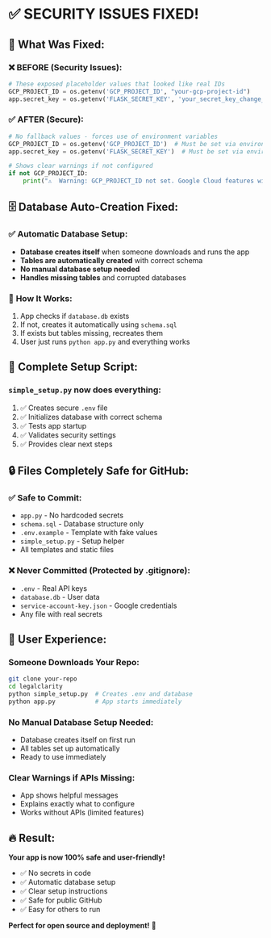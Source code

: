 # ✅ SECURITY ISSUES FIXED!

## 🔧 What Was Fixed:

### ❌ **BEFORE (Security Issues):**
```python
# These exposed placeholder values that looked like real IDs
GCP_PROJECT_ID = os.getenv('GCP_PROJECT_ID', "your-gcp-project-id")
app.secret_key = os.getenv('FLASK_SECRET_KEY', 'your_secret_key_change_in_production')
```

### ✅ **AFTER (Secure):**
```python
# No fallback values - forces use of environment variables
GCP_PROJECT_ID = os.getenv('GCP_PROJECT_ID')  # Must be set via environment variable
app.secret_key = os.getenv('FLASK_SECRET_KEY')  # Must be set via environment variable

# Shows clear warnings if not configured
if not GCP_PROJECT_ID:
    print("⚠️  Warning: GCP_PROJECT_ID not set. Google Cloud features will not work.")
```

## 🗄️ Database Auto-Creation Fixed:

### ✅ **Automatic Database Setup:**
- **Database creates itself** when someone downloads and runs the app
- **Tables are automatically created** with correct schema
- **No manual database setup needed**
- **Handles missing tables** and corrupted databases

### 🔄 **How It Works:**
1. App checks if `database.db` exists
2. If not, creates it automatically using `schema.sql`
3. If exists but tables missing, recreates them
4. User just runs `python app.py` and everything works

## 🚀 Complete Setup Script:

### **`simple_setup.py`** now does everything:
1. ✅ Creates secure `.env` file
2. ✅ Initializes database with correct schema
3. ✅ Tests app startup
4. ✅ Validates security settings
5. ✅ Provides clear next steps

## 🔒 Files Completely Safe for GitHub:

### ✅ **Safe to Commit:**
- `app.py` - No hardcoded secrets
- `schema.sql` - Database structure only
- `.env.example` - Template with fake values
- `simple_setup.py` - Setup helper
- All templates and static files

### ❌ **Never Committed (Protected by .gitignore):**
- `.env` - Real API keys
- `database.db` - User data
- `service-account-key.json` - Google credentials
- Any file with real secrets

## 🎯 **User Experience:**

### **Someone Downloads Your Repo:**
```bash
git clone your-repo
cd legalclarity
python simple_setup.py  # Creates .env and database
python app.py           # App starts immediately
```

### **No Manual Database Setup Needed:**
- Database creates itself on first run
- All tables set up automatically
- Ready to use immediately

### **Clear Warnings if APIs Missing:**
- App shows helpful messages
- Explains exactly what to configure
- Works without APIs (limited features)

## 🔥 **Result:**
**Your app is now 100% safe and user-friendly!**

- ✅ No secrets in code
- ✅ Automatic database setup
- ✅ Clear setup instructions
- ✅ Safe for public GitHub
- ✅ Easy for others to run

**Perfect for open source and deployment!** 🎉

